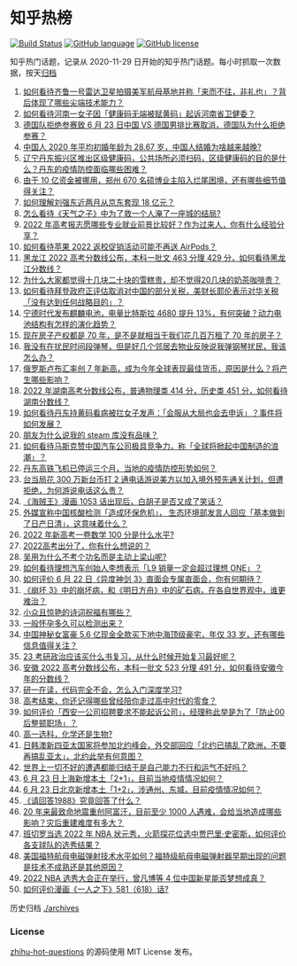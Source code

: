# 知乎热榜
[![Build Status](https://github.com/ToWeLong/zhihu-hot-questions/workflows/CI/badge.svg)](https://github.com/ToWeLong/zhihu-hot-questions/actions)
[![GitHub language](https://img.shields.io/badge/language-golang-orange.svg)](https://golang.org/)
[![GitHub license](https://img.shields.io/github/license/ToWeLong/zhihu-hot-questions)](https://github.com/ToWeLong/zhihu-hot-questions/blob/main/LICENSE)

知乎热门话题，记录从 2020-11-29 日开始的知乎热门话题。每小时抓取一次数据，按天[归档](./archives)

<!-- BEGIN -->

1. [如何看待齐鲁一号雷达卫星拍摄美军航母基地并称「来而不往，非礼也」？背后体现了哪些尖端技术能力？](https://www.zhihu.com/question/539088025)
1. [如何看待河南一女子因「健康码无端被赋黄码」起诉河南省卫健委？](https://www.zhihu.com/question/538922011)
1. [德国队拒绝参赛致 6 月 23 日中国 VS 德国男排比赛取消，德国队为什么拒绝参赛？](https://www.zhihu.com/question/539143611)
1. [中国人 2020 年平均初婚年龄为 28.67 岁，中国人结婚为啥越来越晚?](https://www.zhihu.com/question/539183882)
1. [辽宁丹东振兴区推出区级健康码，公共场所必须扫码，区级健康码的目的是什么？丹东的疫情防控面临哪些困难？](https://www.zhihu.com/question/539103396)
1. [由于 10 亿资金被挪用，郑州 670 名硕博业主陷入烂尾困境，还有哪些细节值得关注？](https://www.zhihu.com/question/539019731)
1. [如何理解刘强东近两月从京东套现 18 亿元？](https://www.zhihu.com/question/539134953)
1. [怎么看待《天气之子》中为了救一个人淹了一座城的结局?](https://www.zhihu.com/question/360898738)
1. [2022 年高考报志愿哪些专业就业前景比较好？作为过来人，你有什么经验分享？](https://www.zhihu.com/question/537010715)
1. [如何看待苹果 2022 返校促销活动可能不再送 AirPods？](https://www.zhihu.com/question/538898681)
1. [黑龙江 2022 高考分数线公布，本科一批文 463 分理 429 分，如何看待黑龙江分数线？](https://www.zhihu.com/question/537177513)
1. [为什么大家都觉得十几块二十块的雪糕贵，却不觉得20几块的奶茶咖啡贵？](https://www.zhihu.com/question/538667136)
1. [如何看待拜登政府正评估取消对中国的部分关税，美财长耶伦表示对华关税「没有达到任何战略目的​」？](https://www.zhihu.com/question/538795098)
1. [宁德时代发布麒麟电池，电量比特斯拉 4680 提升 13%，有何突破？动力电池结构有怎样的演化趋势？](https://www.zhihu.com/question/539216595)
1. [现在房子产权都是 70 年，是不是就相当于我们花几百万租了 70 年的房子？](https://www.zhihu.com/question/292725148)
1. [我没有在扰民时间段弹琴，但是好几个邻居去物业反映说我弹钢琴扰民，我该怎么办？](https://www.zhihu.com/question/370078227)
1. [俄罗斯卢布汇率创 7 年新高，成为今年全球表现最佳货币，原因是什么？将产生哪些影响？](https://www.zhihu.com/question/538960271)
1. [2022 年湖南高考分数线公布，普通物理类 414 分，历史类 451 分，如何看待湖南分数线？](https://www.zhihu.com/question/539318318)
1. [如何看待丹东持黄码看病被拦女子发声：「会服从大局也会去申诉」？事件将如何发展？](https://www.zhihu.com/question/539132215)
1. [朋友为什么说我的 steam 库没有品味？](https://www.zhihu.com/question/538896993)
1. [如何看待马斯克赞中国汽车公司极具竞争力，称「全球将掀起中国制造的浪潮」？](https://www.zhihu.com/question/538832250)
1. [丹东高铁飞机已停运三个月，当地的疫情防控形势如何？](https://www.zhihu.com/question/539172431)
1. [台当局花 300 万新台币打 2 通电话游说美方以加入境外预先通关计划，但遭拒绝，为何游说电话这么贵？](https://www.zhihu.com/question/538922248)
1. [《海贼王》漫画 1053 话出现后，白胡子是否又成了笑话？](https://www.zhihu.com/question/538058282)
1. [外媒宣称中国核酸检测「造成环保危机」， 生态环境部发言人回应「基本做到了日产日清」，这意味着什么？](https://www.zhihu.com/question/539131709)
1. [2022 年新高考一卷数学 100 分是什么水平?](https://www.zhihu.com/question/536920643)
1. [2022高考出分了，你有什么想说的？](https://www.zhihu.com/question/539025650)
1. [吴用为什么不考个功名而是主动上梁山呢?](https://www.zhihu.com/question/538205694)
1. [如何看待理想汽车创始人李想表示「L9 销量一定会超过理想 ONE」？](https://www.zhihu.com/question/538936511)
1. [如何评价 6 月 22 日《异度神剑 3》直面会专属直面会，你有何期待？](https://www.zhihu.com/question/538704775)
1. [《崩坏 3》中的崩坏病，和《明日方舟》中的矿石病，在各自世界观中，谁更难治？](https://www.zhihu.com/question/538645079)
1. [小众且惊艳的诗词祝福有哪些？](https://www.zhihu.com/question/386004613)
1. [一般怀孕多久可以检测出来？](https://www.zhihu.com/question/452836592)
1. [中国神秘女富豪 5.6 亿现金全款买下地中海顶级豪宅，年仅 33 岁，还有哪些信息值得关注？](https://www.zhihu.com/question/539195242)
1. [23 考研政治应该买什么书复习，从什么时候开始复习最好呢？](https://www.zhihu.com/question/537633381)
1. [安徽 2022 高考分数线公布，本科一批文 523 分理 491 分，如何看待安徽今年的分数线？](https://www.zhihu.com/question/539289106)
1. [研一在读，代码完全不会，怎么入门深度学习?](https://www.zhihu.com/question/527235661)
1. [高考结束，你还记得哪些曾经陪你走过高中时代的零食？](https://www.zhihu.com/question/536652174)
1. [如何评价「西安一公司招聘要求不能起诉公司」，经理称此举是为了「防止00后整顿职场」？](https://www.zhihu.com/question/539138196)
1. [高一选科，化学还是生物?](https://www.zhihu.com/question/535662000)
1. [日韩澳新四亚太国家将参加北约峰会，外交部回应「北约已搞乱了欧洲，不要再搞乱亚太」，北约此举有何意图？](https://www.zhihu.com/question/539159596)
1. [世界上一切不好的遭遇都能归结于是自己能力不行和运气不好吗？](https://www.zhihu.com/question/531277148)
1. [6 月 23 日上海新增本土「2+1」，目前当地疫情情况如何？](https://www.zhihu.com/question/539269613)
1. [6 月 23 日北京新增本土「1+2」，涉通州、东城，目前疫情情况如何？](https://www.zhihu.com/question/539269927)
1. [《请回答1988》究竟回答了什么？](https://www.zhihu.com/question/380670043)
1. [20 年来最致命地震重创阿富汗，目前至少 1000 人遇难，会给当地造成哪些影响？灾后重建难度有多大？](https://www.zhihu.com/question/539060783)
1. [班切罗当选 2022 年 NBA 状元秀，火箭探花位选中贾巴里·史密斯，如何评价各支球队的选秀结果？](https://www.zhihu.com/question/539279204)
1. [美国福特航母电磁弹射技术水平如何？福特级航母电磁弹射器早期出现的问题是技术不成熟还是其他原因？](https://www.zhihu.com/question/538492789)
1. [2022 NBA 选秀大会正在举行，曾凡博等 4 位中国新星能否梦想成真？](https://www.zhihu.com/question/522231990)
1. [如何评价漫画《一人之下》581（618）话?](https://www.zhihu.com/question/539226518)

<!-- END -->

历史归档 [./archives](./archives)


### License
[zhihu-hot-questions](https://github.com/towelong/zhihu-hot-questions) 的源码使用 MIT License 发布。
